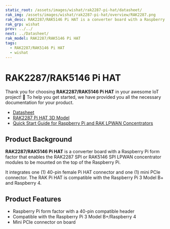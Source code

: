 ```yaml
---
static_root: /assets/images/wishat/rak2287-pi-hat/datasheet/
rak_img: /assets/images/wishat/rak2287-pi-hat/overview/RAK2287.png
rak_desc: RAK2287/RАК5146 Pi HAT is a converter board with a Raspberry Pi form factor that enables the RAK2287 SPI or RAK5146 SPI LPWAN concentrator modules to be mounted on the top of the Raspberry Pi.
rak_grp: wishat
prev: ../../
next: ../Datasheet/
rak_model: RAK2287/RAK5146 Pi HAT
tags:
  - RAK2287/RAK5146 Pi HAT
  - wishat
---
```


# RAK2287/RAK5146 Pi HAT
Thank you for choosing **RAK2287/RAK5146 Pi HAT** in your awesome IoT project! 🎉 To help you get started, we have provided you all the necessary documentation for your product.

* [Datasheet](../Datasheet/)
* [RAK2287 Pi HAT 3D Model](https://downloads.rakwireless.com/3D_File/WisHat/PWB-RAK2287_PI_HAT.stp)
* [Quick Start Guide for Raspberry Pi and RAK LPWAN Concentrators](https://docs.rakwireless.com/Knowledge-Hub/Learn/Raspberry-Pi-and-RAK-LPWAN-Concentrators/)



## Product Background

**RAK2287/RАК5146 Pi HAT** is a converter board with a Raspberry Pi form factor that enables the RAK2287 SPI or RAK5146 SPI LPWAN concentrator modules to be mounted on the top of the Raspberry Pi.

It integrates one (1) 40-pin female Pi HAT connector and one (1) mini PCIe connector. The RAK Pi HAT is compatible with the Raspberry Pi 3 Model B+ and Raspberry 4.

## Product Features

- Raspberry Pi form factor with a 40-pin compatible header
- Compatible with the Raspberry Pi 3 Model B+/Raspberry 4
- Mini PCIe connector on board
